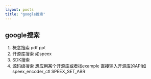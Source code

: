 ```yaml
---
layout: posts
title: "google搜索"
---
```

## google搜索
1. 概念搜索 pdf ppt
2. 开源库搜索 如speex
3. SDK搜索
4. 源码级搜索 想应用某个开源库或者找example 直接输入开源库的API如speex_encoder_ctl SPEEX_SET_ABR